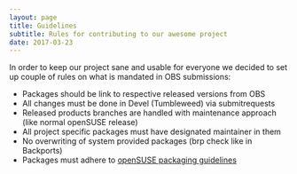 ```yaml
---
layout: page
title: Guidelines
subtitle: Rules for contributing to our awesome project
date: 2017-03-23
---
```


In order to keep our project sane and usable for everyone we decided to set up
couple of rules on what is mandated in OBS submissions:

 * Packages should be link to respective released versions from OBS
 * All changes must be done in Devel (Tumbleweed) via submitrequests
 * Released products branches are handled with maintenance approach (like normal openSUSE release)
 * All project specific packages must have designated maintainer in them
 * No overwriting of system provided packages (brp check like in Backports)
 * Packages must adhere to [openSUSE packaging guidelines](https://en.opensuse.org/openSUSE:Packaging_guidelines)
